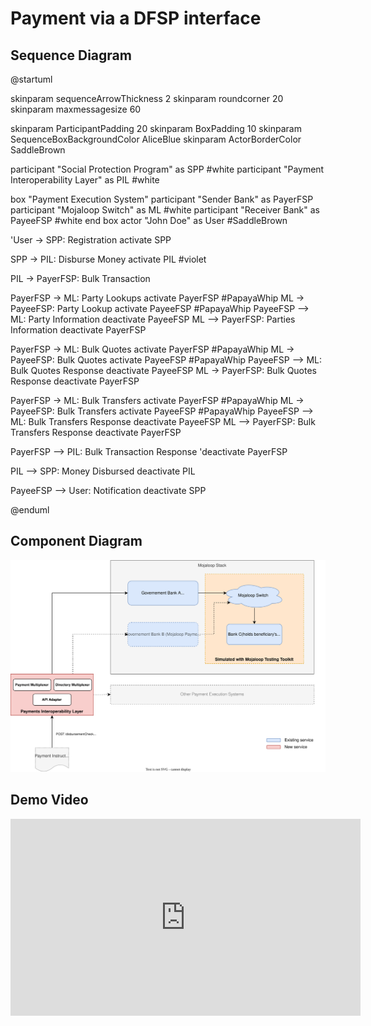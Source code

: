# Payment via a DFSP interface

## Sequence Diagram

@startuml

skinparam sequenceArrowThickness 2
skinparam roundcorner 20
skinparam maxmessagesize 60

skinparam ParticipantPadding 20
skinparam BoxPadding 10
skinparam SequenceBoxBackgroundColor AliceBlue
skinparam ActorBorderColor    SaddleBrown

participant "Social Protection Program" as SPP #white
participant "Payment Interoperability Layer" as PIL #white

box "Payment Execution System"
participant "Sender Bank" as PayerFSP
participant "Mojaloop Switch" as ML #white
participant "Receiver Bank" as PayeeFSP #white
end box
actor "John Doe" as User #SaddleBrown

'User -> SPP: Registration
activate SPP

SPP -> PIL: Disburse Money
activate PIL #violet

PIL -> PayerFSP: Bulk Transaction

PayerFSP -> ML: Party Lookups
activate PayerFSP #PapayaWhip
ML -> PayeeFSP: Party Lookup
activate PayeeFSP #PapayaWhip
PayeeFSP --> ML: Party Information
deactivate PayeeFSP
ML --> PayerFSP: Parties Information
deactivate PayerFSP


PayerFSP -> ML: Bulk Quotes
activate PayerFSP #PapayaWhip
ML -> PayeeFSP: Bulk Quotes
activate PayeeFSP #PapayaWhip
PayeeFSP --> ML: Bulk Quotes Response
deactivate PayeeFSP
ML -> PayerFSP: Bulk Quotes Response
deactivate PayerFSP

PayerFSP -> ML: Bulk Transfers
activate PayerFSP #PapayaWhip
ML -> PayeeFSP: Bulk Transfers
activate PayeeFSP #PapayaWhip
PayeeFSP --> ML: Bulk Transfers Response
deactivate PayeeFSP
ML --> PayerFSP: Bulk Transfers Response
deactivate PayerFSP

PayerFSP --> PIL: Bulk Transaction Response
'deactivate PayerFSP

PIL --> SPP: Money Disbursed
deactivate PIL

PayeeFSP --> User: Notification
deactivate SPP

@enduml

## Component Diagram

![G2P Component Diagram](/assets/mojaloop-g2p-poc.drawio.svg)

## Demo Video
<iframe width="560" height="315" src="https://www.youtube.com/embed/04xuvcd6-ak?start=1740" title="YouTube video player" frameborder="0" allow="accelerometer; autoplay; clipboard-write; encrypted-media; gyroscope; picture-in-picture" allowfullscreen></iframe>
